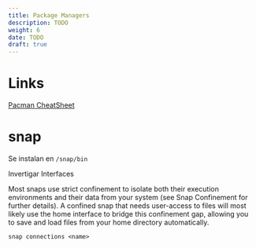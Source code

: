 ```yaml
---
title: Package Managers
description: TODO
weight: 6
date: TODO
draft: true
---
```



# Links

[Pacman CheatSheet][pc]

[pc]: https://devhints.io/pacman

# snap

[snap docs]: https://snapcraft.io/docs/getting-started

Se instalan en `/snap/bin`

Invertigar Interfaces

Most snaps use strict confinement to isolate both their execution environments
and their data from your system (see Snap Confinement for further details).
A confined snap that needs user-access to files will most likely use the home
interface to bridge this confinement gap, allowing you to save and load files
from your home directory automatically.

    snap connections <name>
